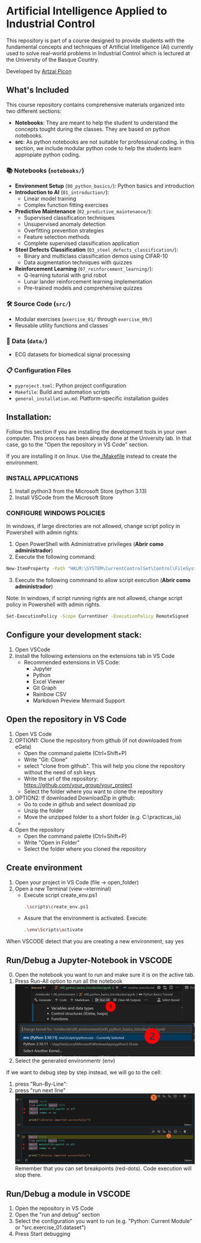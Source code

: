 # Artificial Intelligence Applied to Industrial Control 

This repository is part of a course designed to provide students with the fundamental concepts and techniques of Artificial Intelligence (AI) currently used to solve real-world problems in Industrial Control which is lectured at the University of the Basque Country. 

Developed by [Artzai Picon](https://github.com/samtzai)

## What's Included

This course repository contains comprehensive materials organized into two different sections:

- **Notebooks**: They are meant to help the student to understand the concepts tought during the classes. They are based on python notebooks.
- **src**: As python notebooks are not suitable for professional coding. in this section, we include modular python code to help the students learn appropiate python coding.

### 📚 **Notebooks** (`notebooks/`)
- **Environment Setup** (`00_python_basics/`): Python basics and introduction
- **Introduction to AI** (`01_introduction/`): 
  - Linear model training 
  - Complex function fitting exercises
- **Predictive Maintenance** (`02_predictive_maintenance/`):
  - Supervised classification techniques
  - Unsupervised anomaly detection
  - Overfitting prevention strategies
  - Feature selection methods
  - Complete supervised classification application
- **Steel Defects Classification** (`03_steel_defects_classification/`):
  - Binary and multiclass classification demos using CIFAR-10
  - Data augmentation techniques with quizzes
- **Reinforcement Learning** (`07_reinforcement_learning/`):
  - Q-learning tutorial with grid robot
  - Lunar lander reinforcement learning implementation
  - Pre-trained models and comprehensive quizzes

### 🛠️ **Source Code** (`src/`)
- Modular exercises (`exercise_01/` through `exercise_09/`)
- Reusable utility functions and classes

### 💾 **Data** (`data/`)
- ECG datasets for biomedical signal processing

### 📋 **Configuration Files**
- `pyproject.toml`: Python project configuration
- `Makefile`: Build and automation scripts
- `general_installation.md`: Platform-specific installation guides

## Installation:
Follow this section if you are installing the development tools in your own computer. 
This process has been already done at the University lab. 
In that case, go to the "Open the repository in VS Code" section.

If you are installing it on linux. Use the[./Makefile](./Makefile) instead to create the environment.

### INSTALL APPLICATIONS
1) Install python3 from the Microsoft Store (python 3.13)
2) Install VSCode from the Microsoft Store
<!-- 3) Install the following software:
    - Git: 
    ```bash
    https://git-scm.com/downloads/win
    ``` -->
### CONFIGURE WINDOWS POLICIES

In windows, if large directories are not allowed, change script policy in Powershell with admin rights:

1) Open PowerShell with Administrative privileges (**Abrir como administrador**)
2) Execute the following command:
```bash
New-ItemProperty -Path "HKLM:\SYSTEM\CurrentControlSet\Control\FileSystem" ` -Name "LongPathsEnabled" -Value 1 -PropertyType DWORD -Force
```
3) Execute the following commnand to allow script execution (**Abrir como administrador**)

Note: In windows, if script running rights are not allowed, change script policy in Powershell with admin rights. 

```bash
Set-ExecutionPolicy -Scope CurrentUser -ExecutionPolicy RemoteSigned
```
## Configure your development stack:
1) Open VSCode
2) Install the following extensions on the extensions tab in VS Code    
    - Recommended extensions in VS Code:
        - Jupyter
        <!-- - WSL -->
        <!-- - Remote Explorer -->
        - Python
        - Excel Viewer
        - Git Graph
        - Rainbow CSV
        <!-- - Ruff -->
        <!-- - vscode-pydata-viewer -->
        - Markdown Preview Mermaid Support
        <!-- - Remote SSH -->
        <!-- - Material Icon Theme -->
<!-- 3) Configure git
    - In VSCode, open new terminal (menu, terminal, new)
    - Run the following commands: 
        Configure name and email in git
        ```bash
        git config --global user.name "Your Name"
        git config --global user.email "Your Email"
        ```
        set merge instead of rebase
        ```bash
        git config --global merge.rebase false
        ```
    - Close the terminal -->

## Open the repository in VS Code
1) Open VS Code
2) OPTION1: Clone the repository from github (if not downloaded from eGela)
    - Open the command palette (Ctrl+Shift+P)
    - Write "Git: Clone"
    - select "clone from github". This will help you clone the repository without the need of ssh keys
    - Write the url of the repository: https://github.com/your_group/your_project
    - Select the folder where you want to clone the repository
2) OPTION2: If downloaded  DownloadZip in github:
    - Go to code in github and select download zip
    - Unzip the folder
    - Move the unzipped folder to a short folder (e.g. C:\practicas_ia)
    -
3) Open the repository
    - Open the command palette (Ctrl+Shift+P)
    - Write "Open in Folder"
    - Select the folder where you cloned the repository

## Create environment
1) Open your project in VS Code (file -> open_folder)
2) Open a new Terminal (view-->terminal)
    - Execute script create_env.ps1
        ```bash
        .\scripts\create_env.ps1
        ```
    - Assure that the environment is activated. Execute:
        ```bash
        .\env\Scripts\activate
        ```
  When VSCODE detect that you are creating a new environment, say yes
## Run/Debug a Jupyter-Notebook in VSCODE
0) Open the notebook you want to run and make sure it is on the active tab.
1) Press Run-All option to run all the notebook 
![Selecting environment](./assets/select_env.png)
2) Select the generated environmentr (env)
 
If we want to debug step by step instead, we will go to the cell:
1) press "Run-By-Line":
2) press "run next line"
![Debugging Cell](./assets/cell_debug.png)
Remember that you can set breakpoints (red-dots). Code execution will stop there.

## Run/Debug a module in VSCODE
1) Open the repository in VS Code
2) Open the "run and debug" section
3) Select the configuration you want to run (e.g. "Python: Current Module" or "src.exercise_01.dataset")
4) Press Start debugging

<!-- ## Submitting the code
When you finish the exercise, you need to submit the code to the course coordinator.
1) Submit the code to the course coordinator by pushing the changes to your repository
```bash
git add .
git commit -m "commit message"
git push
``` -->
 



